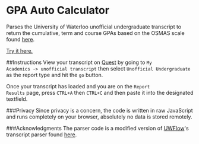# GPA Auto Calculator

Parses the University of Waterloo unofficial undergraduate transcript to 
return the cumulative, term and course GPAs based on the OSMAS scale 
found [here](https://www.ouac.on.ca/guide/omsas-conversion-table/).

[Try it here.](https://ece.uwaterloo.ca/~anarar/autogpa/)

##Instructions
View your transcript on <a href="https://uwaterloo.ca/quest/">Quest</a> by going to <code>My Academics -> unofficial transcript</code> then select <code>Unofficial Undergraduate</code> as the report type and hit the <code>go</code> button.

Once your transcript has loaded and you are on the <code>Report Results</code> page, press <code>CTRL+A</code> then <code>CTRL+C</code> and then paste it into the designated textfield.

###Privacy
Since privacy is a concern, the code is written in raw JavaScript and runs completely on your browser, absolutely no data is stored remotely.

###Acknowledgments
The parser code is a modified version of [UWFlow](https://uwflow.com/)'s transcript parser found [here](https://github.com/UWFlow/rmc/blob/master/server/static/js/transcript.js).

